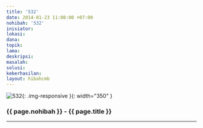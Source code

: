 ```yaml
---
title: '532'
date: 2014-01-23 11:08:00 +07:00
nohibah: '532'
inisiator: 
lokasi: 
dana: 
topik: 
lama: 
deskripsi: 
masalah: 
solusi: 
keberhasilan: 
layout: hibahcmb
---
```


![532](/static/img/hibahcmb/532.png){: .img-responsive }{: width="350" }

### {{ page.nohibah }} - {{ page.title }}

---
